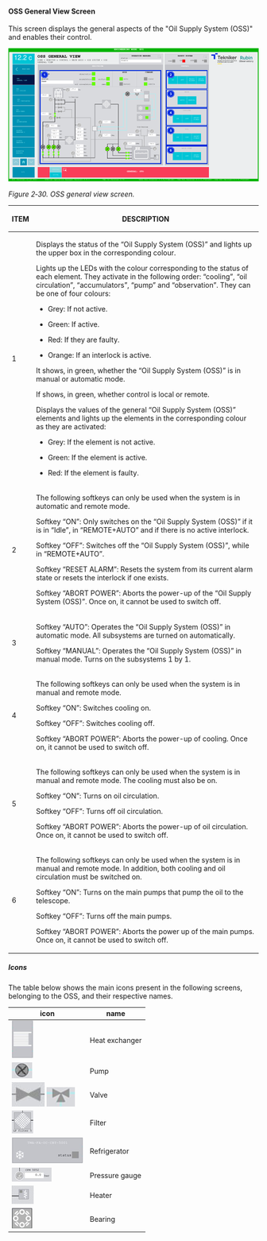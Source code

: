 #### OSS General View Screen

This screen displays the general aspects of the "Oil Supply System (OSS)" and enables their control.

![](../Resources/media/image37.png)

*Figure 2‑30. OSS general view screen.*

<table class="table">
<thead>
<tr class="header">
<th><p>ITEM</p></th>
<th><p>DESCRIPTION</p></th>
</tr>
</thead>
<tbody>
<tr class="odd">
<td><p>1</p></td>
<td><p>Displays the status of the “Oil Supply System (OSS)” and lights up the upper box in the corresponding colour.</p>
<p>Lights up the LEDs with the colour corresponding to the status of each element. They activate in the following order:
“cooling”, “oil circulation”, “accumulators”, “pump” and “observation”. They can be one of four colours:</p>
<ul>
<li><p>Grey: If not active.</p></li>
<li><p>Green: If active.</p></li>
<li><p>Red: If they are faulty.</p></li>
<li><p>Orange: If an interlock is active.</p></li>
</ul>
<p>It shows, in green, whether the “Oil Supply System (OSS)” is in manual or automatic mode.</p>
<p>If shows, in green, whether control is local or remote.</p>
<p>Displays the values of the general “Oil Supply System (OSS)” elements and lights up the elements in the
corresponding colour as they are activated:</p>
<ul>
<li><p>Grey: If the element is not active.</p></li>
<li><p>Green: If the element is active.</p></li>
<li><p>Red: If the element is faulty.</p></li>
</ul></td>
</tr>
<tr class="even">
<td><p>2</p></td>
<td><p>The following softkeys can only be used when the system is in automatic and
remote mode.</p>
<p>Softkey “ON”: Only switches on the “Oil Supply System (OSS)” if it is in “Idle”, in “REMOTE+AUTO” and if there is
no active interlock.</p>
<p>Softkey “OFF”: Switches off the “Oil Supply System (OSS)”, while in “REMOTE+AUTO”.</p>
<p>Softkey “RESET ALARM”: Resets the system from its current alarm state or resets the
interlock if one exists.</p>
<p>Softkey “ABORT POWER”: Aborts the power-up of the “Oil Supply System (OSS)”. Once on, it cannot be used to
switch off.</p></td>
</tr>
<tr class="odd">
<td><p>3</p></td>
<td><p>Softkey “AUTO”: Operates the “Oil Supply System (OSS)” in automatic mode. All subsystems are turned on
automatically.</p>
<p>Softkey “MANUAL”: Operates the “Oil Supply System (OSS)” in manual mode. Turns on the subsystems
1 by 1.</p></td>
</tr>
<tr class="even">
<td><p>4</p></td>
<td><p>The following softkeys can only be used when the system is in manual and remote mode.</p>
<p>Softkey “ON”: Switches cooling on.</p>
<p>Softkey “OFF”: Switches cooling off.</p>
<p>Softkey “ABORT POWER”: Aborts the power-up of cooling. Once on, it cannot be used to
switch off.</p></td>
</tr>
<tr class="odd">
<td><p>5</p></td>
<td><p>The following softkeys can only be used when the system is in manual and remote mode.
The cooling must also be on.</p>
<p>Softkey “ON”: Turns on oil circulation.</p>
<p>Softkey “OFF”: Turns off oil circulation.</p>
<p>Softkey “ABORT POWER”: Aborts the power-up of oil circulation. Once on, it cannot be used to
switch off.</p></td>
</tr>
<tr class="even">
<td><p>6</p></td>
<td><p>The following softkeys can only be used when the system is in manual and remote mode.
In addition, both cooling and oil circulation must be switched on.</p>
<p>Softkey “ON”: Turns on the main pumps that pump the oil to the telescope.</p>
<p>Softkey “OFF”: Turns off the main pumps.</p>
<p>Softkey “ABORT POWER”: Aborts the power up of the main pumps. Once on, it cannot be used to
switch off.</p></td>
</tr>
</tbody>
</table>

##### Icons

The table below shows the main icons present in the following screens, belonging to the OSS, and their respective names.

| icon| name|
|----------|----------|
| ![](../Resources/media/image38.png)| Heat exchanger|
| ![](../Resources/media/image39.png)| Pump|
| ![](../Resources/media/image40.png) ![](../Resources/media/image41.png)| Valve|
| ![](../Resources/media/image42.png)| Filter|
| ![](../Resources/media/image43.png)| Refrigerator|
| ![](../Resources/media/image44.png)| Pressure gauge|
| ![](../Resources/media/image45.png)| Heater|
| ![](../Resources/media/image46.png)| Bearing|
